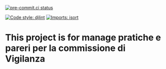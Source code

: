 <p align="center">

  [![pre-commit.ci status](https://results.pre-commit.ci/badge/github/massimilianoporzio/pratiche-pareri/main.svg?badge_token=JwfOLRFsSzOpx0JdGaGzMw)](https://results.pre-commit.ci/latest/github/massimilianoporzio/pratiche-pareri/main?badge_token=JwfOLRFsSzOpx0JdGaGzMw)

[![Code style: djlint](https://img.shields.io/badge/html%20style-djlint-blue.svg)](https://www.djlint.com) [![Imports: isort](https://img.shields.io/badge/%20imports-isort-%231674b1?style=flat&labelColor=ef8336)](https://pycqa.github.io/isort/)

# This project is for manage pratiche e pareri per la commissione di Vigilanza
</p>
